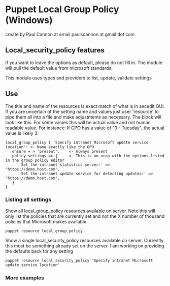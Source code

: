# Puppet Local Group Policy (Windows)

create by Paul Cannon at email paulscannon at gmail dot com

## Local_security_policy features

If you want to leave the options as default, please do not fill in. The module will pull the default value from microsoft standards.


This module uses types and providers to list, update, validate settings

## Use
The title and name of the resources is exact match of what is in secedit GUI. If you are uncertain of the setting name and values just user 'resource' to pipe them all into a file and make adjustments as necessary.
The block will look like this. For some values this will be actual value and not human readable value. For instance: If GPO has a value of "3 - Tuesday", the actual value is likely 3.
```puppet
local_group_policy { 'Specify intranet Microsoft update service location': <- Name exactly like the GPO
   ensure = > 'present',    <- Always present
   policy_settings => {     <- This is an area with the options listed in the group policy editor
      'Set the intranet statistics server:' => 'https://demo.host.com',    
      'Set the intranet update service for detecting updates:' => 'https://demo.host.com',  
   }
}
```

### Listing all settings
Show all local_group_policy resources available on server. Note this will only list the policies that are currently set and not the X number of thousand policies that Microsoft makes available.
```
puppet resource local_group_policy
```
Show a single local_security_policy resources available on server. Currently this most be something already set on the server. I am working on providing the defaults back for any setting
```
puppet resource local_security_policy 'Specify intranet Microsoft update service location'
```

### More examples
